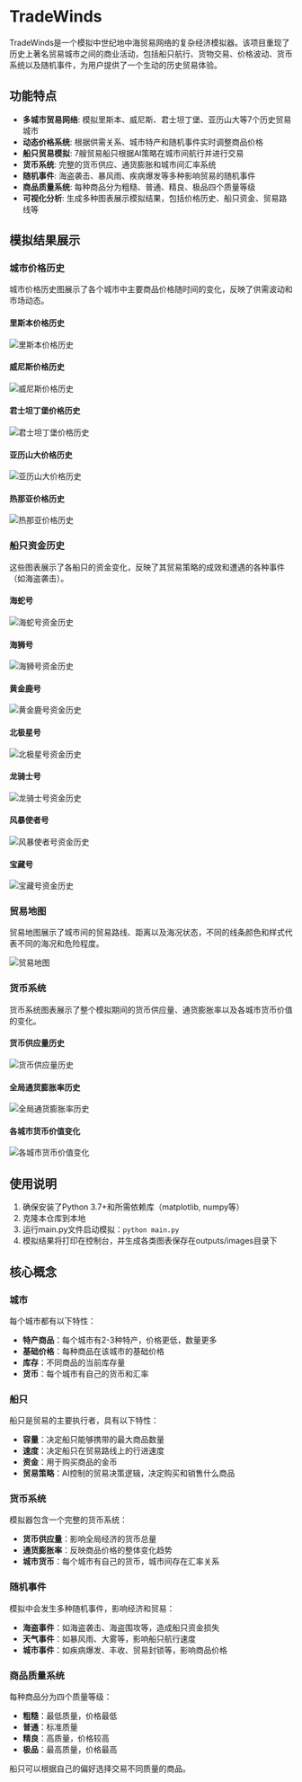 # TradeWinds

TradeWinds是一个模拟中世纪地中海贸易网络的复杂经济模拟器。该项目重现了历史上著名贸易城市之间的商业活动，包括船只航行、货物交易、价格波动、货币系统以及随机事件，为用户提供了一个生动的历史贸易体验。

## 功能特点

- **多城市贸易网络**: 模拟里斯本、威尼斯、君士坦丁堡、亚历山大等7个历史贸易城市
- **动态价格系统**: 根据供需关系、城市特产和随机事件实时调整商品价格
- **船只贸易模拟**: 7艘贸易船只根据AI策略在城市间航行并进行交易
- **货币系统**: 完整的货币供应、通货膨胀和城市间汇率系统
- **随机事件**: 海盗袭击、暴风雨、疾病爆发等多种影响贸易的随机事件
- **商品质量系统**: 每种商品分为粗糙、普通、精良、极品四个质量等级
- **可视化分析**: 生成多种图表展示模拟结果，包括价格历史、船只资金、贸易路线等

## 模拟结果展示

### 城市价格历史

城市价格历史图展示了各个城市中主要商品价格随时间的变化，反映了供需波动和市场动态。

#### 里斯本价格历史
![里斯本价格历史](outputs/images/city_prices_里斯本.png)

#### 威尼斯价格历史
![威尼斯价格历史](outputs/images/city_prices_威尼斯.png)

#### 君士坦丁堡价格历史
![君士坦丁堡价格历史](outputs/images/city_prices_君士坦丁堡.png)

#### 亚历山大价格历史
![亚历山大价格历史](outputs/images/city_prices_亚历山大.png)

#### 热那亚价格历史
![热那亚价格历史](outputs/images/city_prices_热那亚.png)

### 船只资金历史

这些图表展示了各船只的资金变化，反映了其贸易策略的成效和遭遇的各种事件（如海盗袭击）。

#### 海蛇号
![海蛇号资金历史](outputs/images/ship_gold_海蛇号.png)

#### 海狮号
![海狮号资金历史](outputs/images/ship_gold_海狮号.png)

#### 黄金鹿号
![黄金鹿号资金历史](outputs/images/ship_gold_黄金鹿号.png)

#### 北极星号
![北极星号资金历史](outputs/images/ship_gold_北极星号.png)

#### 龙骑士号
![龙骑士号资金历史](outputs/images/ship_gold_龙骑士号.png)

#### 风暴使者号
![风暴使者号资金历史](outputs/images/ship_gold_风暴使者号.png)

#### 宝藏号
![宝藏号资金历史](outputs/images/ship_gold_宝藏号.png)

### 贸易地图

贸易地图展示了城市间的贸易路线、距离以及海况状态，不同的线条颜色和样式代表不同的海况和危险程度。

![贸易地图](outputs/images/trade_map.png)

### 货币系统

货币系统图表展示了整个模拟期间的货币供应量、通货膨胀率以及各城市货币价值的变化。

#### 货币供应量历史
![货币供应量历史](outputs/images/currency_supply.png)

#### 全局通货膨胀率历史
![全局通货膨胀率历史](outputs/images/global_inflation.png)

#### 各城市货币价值变化
![各城市货币价值变化](outputs/images/city_currency_values.png)

## 使用说明

1. 确保安装了Python 3.7+和所需依赖库（matplotlib, numpy等）
2. 克隆本仓库到本地
3. 运行main.py文件启动模拟：`python main.py`
4. 模拟结果将打印在控制台，并生成各类图表保存在outputs/images目录下

## 核心概念

### 城市

每个城市都有以下特性：
- **特产商品**：每个城市有2-3种特产，价格更低，数量更多
- **基础价格**：每种商品在该城市的基础价格
- **库存**：不同商品的当前库存量
- **货币**：每个城市有自己的货币和汇率

### 船只

船只是贸易的主要执行者，具有以下特性：
- **容量**：决定船只能够携带的最大商品数量
- **速度**：决定船只在贸易路线上的行进速度
- **资金**：用于购买商品的金币
- **贸易策略**：AI控制的贸易决策逻辑，决定购买和销售什么商品

### 货币系统

模拟器包含一个完整的货币系统：
- **货币供应量**：影响全局经济的货币总量
- **通货膨胀率**：反映商品价格的整体变化趋势
- **城市货币**：每个城市有自己的货币，城市间存在汇率关系

### 随机事件

模拟中会发生多种随机事件，影响经济和贸易：
- **海盗事件**：如海盗袭击、海盗围攻等，造成船只资金损失
- **天气事件**：如暴风雨、大雾等，影响船只航行速度
- **城市事件**：如疾病爆发、丰收、贸易封锁等，影响商品价格

### 商品质量系统

每种商品分为四个质量等级：
- **粗糙**：最低质量，价格最低
- **普通**：标准质量
- **精良**：高质量，价格较高
- **极品**：最高质量，价格最高

船只可以根据自己的偏好选择交易不同质量的商品。
